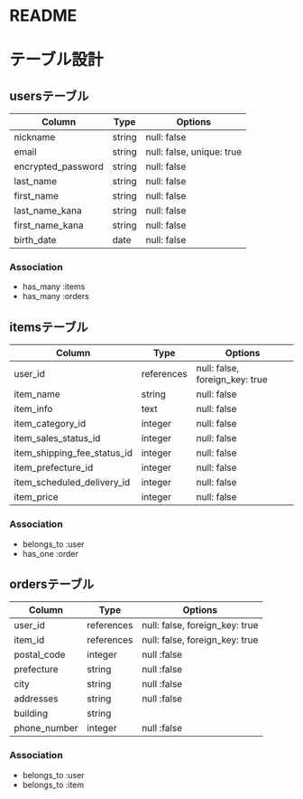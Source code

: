 # README

# テーブル設計

## usersテーブル

| Column             | Type   | Options                   | 
| ---------------    | ------ | ------------------------- | 
| nickname           | string | null: false               | 
| email              | string | null: false, unique: true | 
| encrypted_password | string | null: false               | 
| last_name          | string | null: false               | 
| first_name         | string | null: false               | 
| last_name_kana     | string | null: false               | 
| first_name_kana    | string | null: false               | 
| birth_date         | date   | null: false               | 

### Association

- has_many :items
- has_many :orders

## itemsテーブル

| Column                      | Type      | Options                        | 
| ------------------------    | -------   | ------------------------------ | 
| user_id                     |references | null: false, foreign_key: true |
| item_name                   | string    | null: false                    | 
| item_info                   | text      | null: false                    | 
| item_category_id            | integer   | null: false                    | 
| item_sales_status_id        | integer   | null: false                    | 
| item_shipping_fee_status_id | integer   | null: false                    | 
| item_prefecture_id          | integer   | null: false                    | 
| item_scheduled_delivery_id  | integer   | null: false                    | 
| item_price                  | integer   | null: false                    | 

### Association

- belongs_to :user
- has_one :order

## ordersテーブル

| Column       | Type       | Options                           | 
| ------------ | -------    | -----------                       | 
| user_id      | references | null: false, foreign_key: true    | 
| item_id      | references | null: false, foreign_key: true    | 
| postal_code  | integer    | null :false                       | 
| prefecture   | string     | null :false                       | 
| city         | string     | null :false                       | 
| addresses    | string     | null :false                       | 
| building     | string     |                                   | 
| phone_number | integer    | null :false                       | 

### Association

- belongs_to :user
- belongs_to :item